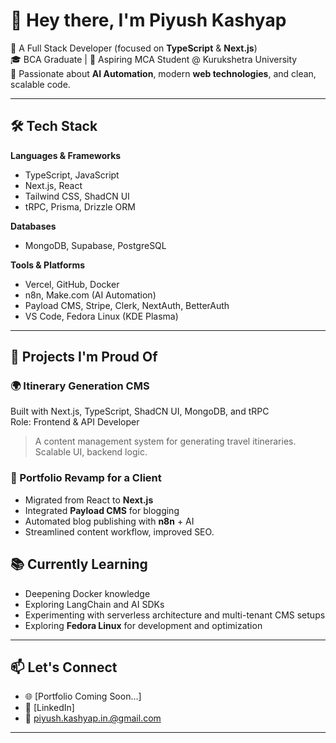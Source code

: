 # 👋 Hey there, I'm Piyush Kashyap

🚀 A Full Stack Developer (focused on **TypeScript** & **Next.js**)  
🎓 BCA Graduate | 🎯 Aspiring MCA Student @ Kurukshetra University  
🧠 Passionate about **AI Automation**, modern **web technologies**, and clean, scalable code.

---

## 🛠️ Tech Stack

**Languages & Frameworks**

- TypeScript, JavaScript
- Next.js, React
- Tailwind CSS, ShadCN UI
- tRPC, Prisma, Drizzle ORM

**Databases**

- MongoDB, Supabase, PostgreSQL

**Tools & Platforms**

- Vercel, GitHub, Docker
- n8n, Make.com (AI Automation)
- Payload CMS, Stripe, Clerk, NextAuth, BetterAuth
- VS Code, Fedora Linux (KDE Plasma)

---

## 🧩 Projects I'm Proud Of

### 🌍 Itinerary Generation CMS

Built with Next.js, TypeScript, ShadCN UI, MongoDB, and tRPC  
Role: Frontend & API Developer

> A content management system for generating travel itineraries. Scalable UI, backend logic.

### 💼 Portfolio Revamp for a Client

- Migrated from React to **Next.js**
- Integrated **Payload CMS** for blogging
- Automated blog publishing with **n8n** + AI
- Streamlined content workflow, improved SEO.

## 📚 Currently Learning

- Deepening Docker knowledge
- Exploring LangChain and AI SDKs
- Experimenting with serverless architecture and multi-tenant CMS setups
- Exploring **Fedora Linux** for development and optimization

---

## 📫 Let's Connect

- 🌐 [Portfolio Coming Soon...]
- 💼 [LinkedIn]
- 📧 piyush.kashyap.in.@gmail.com

---
